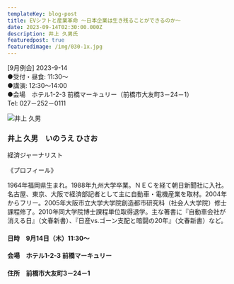 ```yaml
---
templateKey: blog-post
title: EVシフトと産業革命 ～日本企業は生き残ることができるのか～
date: 2023-09-14T02:30:00.000Z
description: 井上 久男氏
featuredpost: true
featuredimage: /img/030-1x.jpg
---
```

\[9月例会] 2023-9-14<br />
●受付・昼食: 11:30〜<br />
●講演: 12:30〜14:00<br />
●会場　ホテル1-2-3 前橋マーキュリー（前橋市大友町3－24－1）<br />
Tel: 027－252－0111<br />

![井上 久男](/img/030-1x.jpg "井上 久男　いのうえ ひさお")

### 井上 久男　いのうえ ひさお

経済ジャーナリスト

《プロフィール》

1964年福岡県生まれ。1988年九州大学卒業。ＮＥＣを経て朝日新聞社に入社。名古屋、東京、大阪で経済部記者として主に自動車・電機産業を取材。2004年からフリー。2005年大阪市立大学大学院創造都市研究科（社会人大学院）修士課程修了。2010年同大学院博士課程単位取得退学。主な著書に『自動車会社が消える日』（文春新書）、『日産vs.ゴーン支配と暗闘の20年』（文春新書）など。

#### 日時　9月14日（木）11:30〜

#### 会場　ホテル1-2-3 前橋マーキュリー

#### 住所　前橋市大友町3－24－1